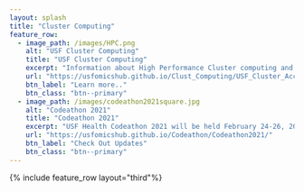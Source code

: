 ```yaml
---
layout: splash
title: "Cluster Computing"
feature_row:
  - image_path: /images/HPC.png
    alt: "USF Cluster Computing"
    title: "USF Cluster Computing"
    excerpt: "Information about High Performance Cluster computing and getting started with USF cluster accounts"
    url: "https://usfomicshub.github.io/Clust_Computing/USF_Cluster_Accounts/"
    btn_label: "Learn more.."
    btn_class: "btn--primary"
  - image_path: /images/codeathon2021square.jpg
    alt: "Codeathon 2021"
    title: "Codeathon 2021"
    excerpt: "USF Health Codeathon 2021 will be held February 24-26, 2021"
    url: "https://usfomicshub.github.io/Codeathon/Codeathon2021/"
    btn_label: "Check Out Updates"
    btn_class: "btn--primary"
---
```

{% include feature_row layout="third"%}

